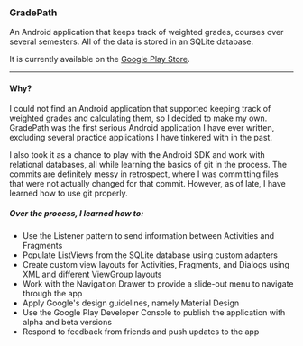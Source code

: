 ### GradePath
An Android application that keeps track of weighted grades, courses over several semesters. All of the data is stored in an SQLite database.

It is currently available on the [Google Play Store](https://play.google.com/store/apps/details?id=com.janclarin.gradepath).

----
#### Why?
I could not find an Android application that supported keeping track of weighted grades and calculating them, so I decided to make my own. GradePath was the first serious Android application I have ever written, excluding several practice applications I have tinkered with in the past.

I also took it as a chance to play with the Android SDK and work with relational databases, all while learning the basics of git in the process. The commits are definitely messy in retrospect, where I was committing files that were not actually changed for that commit. However, as of late, I have learned how to use git properly.

##### Over the process, I learned how to:
*   Use the Listener pattern to send information between Activities and Fragments
*   Populate ListViews from the SQLite database using custom adapters
*   Create custom view layouts for Activities, Fragments, and Dialogs using XML and different ViewGroup layouts
*   Work with the Navigation Drawer to provide a slide-out menu to navigate through the app
*   Apply Google's design guidelines, namely Material Design
*   Use the Google Play Developer Console to publish the application with alpha and beta versions
*   Respond to feedback from friends and push updates to the app
